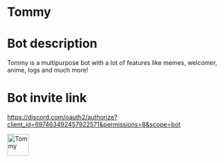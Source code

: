 # Tommy




# Bot description
Tommy is a multipurpose bot with a lot of features like memes, welcomer, anime, logs and much more!
# Bot invite link
https://discord.com/oauth2/authorize?client_id=697463492457922571&permissions=8&scope=bot

<img src="https://cdn.discordapp.com/avatars/697463492457922571/a8e957ca238a77e6815c51695cecb2d3.webp?size=1024" alt="Tommy" style="width:50px;height:50px;">
